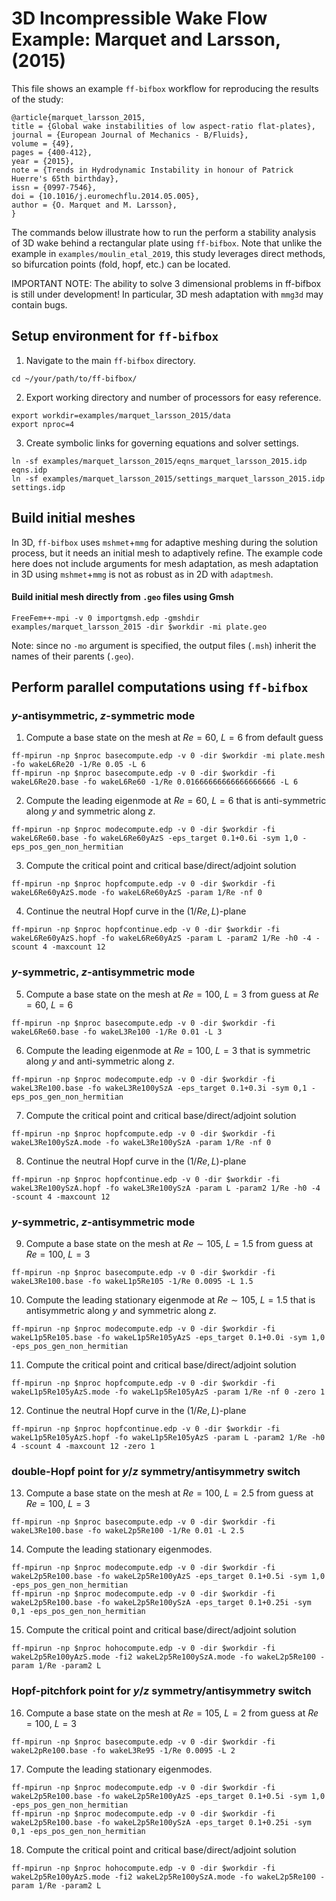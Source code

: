 # 3D Incompressible Wake Flow Example: Marquet and Larsson, (2015)
This file shows an example `ff-bifbox` workflow for reproducing the results of the study:
```
@article{marquet_larsson_2015,
title = {Global wake instabilities of low aspect-ratio flat-plates},
journal = {European Journal of Mechanics - B/Fluids},
volume = {49},
pages = {400-412},
year = {2015},
note = {Trends in Hydrodynamic Instability in honour of Patrick Huerre's 65th birthday},
issn = {0997-7546},
doi = {10.1016/j.euromechflu.2014.05.005},
author = {O. Marquet and M. Larsson},
}
```
The commands below illustrate how to run the perform a stability analysis of 3D wake behind a rectangular plate using `ff-bifbox`. Note that unlike the example in `examples/moulin_etal_2019`, this study leverages direct methods, so bifurcation points (fold, hopf, etc.) can be located.

IMPORTANT NOTE: The ability to solve 3 dimensional problems in ff-bifbox is still under development! In particular, 3D mesh adaptation with `mmg3d` may contain bugs. 

## Setup environment for `ff-bifbox`
1. Navigate to the main `ff-bifbox` directory.
```
cd ~/your/path/to/ff-bifbox/
```

2. Export working directory and number of processors for easy reference.
```
export workdir=examples/marquet_larsson_2015/data
export nproc=4
```

3. Create symbolic links for governing equations and solver settings.
```
ln -sf examples/marquet_larsson_2015/eqns_marquet_larsson_2015.idp eqns.idp
ln -sf examples/marquet_larsson_2015/settings_marquet_larsson_2015.idp settings.idp
```

## Build initial meshes
In 3D, `ff-bifbox` uses `mshmet`+`mmg` for adaptive meshing during the solution process, but it needs an initial mesh to adaptively refine. The example code here does not include arguments for mesh adaptation, as mesh adaptation in 3D using `mshmet`+`mmg` is not as robust as in 2D with `adaptmesh`.
#### Build initial mesh directly from `.geo` files using Gmsh
```
FreeFem++-mpi -v 0 importgmsh.edp -gmshdir examples/marquet_larsson_2015 -dir $workdir -mi plate.geo
```
Note: since no `-mo` argument is specified, the output files (`.msh`) inherit the names of their parents (`.geo`).

## Perform parallel computations using `ff-bifbox`

### $y$-antisymmetric, $z$-symmetric mode
1. Compute a base state on the mesh at $Re=60$, $L=6$ from default guess
```
ff-mpirun -np $nproc basecompute.edp -v 0 -dir $workdir -mi plate.mesh -fo wakeL6Re20 -1/Re 0.05 -L 6
ff-mpirun -np $nproc basecompute.edp -v 0 -dir $workdir -fi wakeL6Re20.base -fo wakeL6Re60 -1/Re 0.01666666666666666666 -L 6
```

2. Compute the leading eigenmode at $Re=60$, $L=6$ that is anti-symmetric along $y$ and symmetric along $z$.
```
ff-mpirun -np $nproc modecompute.edp -v 0 -dir $workdir -fi wakeL6Re60.base -fo wakeL6Re60yAzS -eps_target 0.1+0.6i -sym 1,0 -eps_pos_gen_non_hermitian
```

3. Compute the critical point and critical base/direct/adjoint solution
```
ff-mpirun -np $nproc hopfcompute.edp -v 0 -dir $workdir -fi wakeL6Re60yAzS.mode -fo wakeL6Re60yAzS -param 1/Re -nf 0
```

4. Continue the neutral Hopf curve in the $(1/Re, L)$-plane
```
ff-mpirun -np $nproc hopfcontinue.edp -v 0 -dir $workdir -fi wakeL6Re60yAzS.hopf -fo wakeL6Re60yAzS -param L -param2 1/Re -h0 -4 -scount 4 -maxcount 12
```

### $y$-symmetric, $z$-antisymmetric mode
5. Compute a base state on the mesh at $Re=100$, $L=3$ from guess at $Re=60$, $L=6$
```
ff-mpirun -np $nproc basecompute.edp -v 0 -dir $workdir -fi wakeL6Re60.base -fo wakeL3Re100 -1/Re 0.01 -L 3
```

6. Compute the leading eigenmode at $Re=100$, $L=3$ that is symmetric along $y$ and anti-symmetric along $z$.
```
ff-mpirun -np $nproc modecompute.edp -v 0 -dir $workdir -fi wakeL3Re100.base -fo wakeL3Re100ySzA -eps_target 0.1+0.3i -sym 0,1 -eps_pos_gen_non_hermitian
```

7. Compute the critical point and critical base/direct/adjoint solution
```
ff-mpirun -np $nproc hopfcompute.edp -v 0 -dir $workdir -fi wakeL3Re100ySzA.mode -fo wakeL3Re100ySzA -param 1/Re -nf 0
```

8. Continue the neutral Hopf curve in the $(1/Re, L)$-plane
```
ff-mpirun -np $nproc hopfcontinue.edp -v 0 -dir $workdir -fi wakeL3Re100ySzA.hopf -fo wakeL3Re100ySzA -param L -param2 1/Re -h0 -4 -scount 4 -maxcount 12
```

### $y$-symmetric, $z$-antisymmetric mode
9. Compute a base state on the mesh at $Re\sim105$, $L=1.5$ from guess at $Re=100$, $L=3$
```
ff-mpirun -np $nproc basecompute.edp -v 0 -dir $workdir -fi wakeL3Re100.base -fo wakeL1p5Re105 -1/Re 0.0095 -L 1.5
```

10. Compute the leading stationary eigenmode at $Re\sim105$, $L=1.5$ that is antisymmetric along $y$ and symmetric along $z$.
```
ff-mpirun -np $nproc modecompute.edp -v 0 -dir $workdir -fi wakeL1p5Re105.base -fo wakeL1p5Re105yAzS -eps_target 0.1+0.0i -sym 1,0 -eps_pos_gen_non_hermitian
```

11. Compute the critical point and critical base/direct/adjoint solution
```
ff-mpirun -np $nproc hopfcompute.edp -v 0 -dir $workdir -fi wakeL1p5Re105yAzS.mode -fo wakeL1p5Re105yAzS -param 1/Re -nf 0 -zero 1
```

12. Continue the neutral Hopf curve in the $(1/Re, L)$-plane
```
ff-mpirun -np $nproc hopfcontinue.edp -v 0 -dir $workdir -fi wakeL1p5Re105yAzS.hopf -fo wakeL1p5Re105yAzS -param L -param2 1/Re -h0 4 -scount 4 -maxcount 12 -zero 1
```

### double-Hopf point for $y$/$z$ symmetry/antisymmetry switch
13. Compute a base state on the mesh at $Re=100$, $L=2.5$ from guess at $Re=100$, $L=3$
```
ff-mpirun -np $nproc basecompute.edp -v 0 -dir $workdir -fi wakeL3Re100.base -fo wakeL2p5Re100 -1/Re 0.01 -L 2.5
```

14. Compute the leading stationary eigenmodes.
```
ff-mpirun -np $nproc modecompute.edp -v 0 -dir $workdir -fi wakeL2p5Re100.base -fo wakeL2p5Re100yAzS -eps_target 0.1+0.5i -sym 1,0 -eps_pos_gen_non_hermitian
ff-mpirun -np $nproc modecompute.edp -v 0 -dir $workdir -fi wakeL2p5Re100.base -fo wakeL2p5Re100ySzA -eps_target 0.1+0.25i -sym 0,1 -eps_pos_gen_non_hermitian
```

15. Compute the critical point and critical base/direct/adjoint solution
```
ff-mpirun -np $nproc hohocompute.edp -v 0 -dir $workdir -fi wakeL2p5Re100yAzS.mode -fi2 wakeL2p5Re100ySzA.mode -fo wakeL2p5Re100 -param 1/Re -param2 L
```

### Hopf-pitchfork point for $y$/$z$ symmetry/antisymmetry switch
16. Compute a base state on the mesh at $Re=105$, $L=2$ from guess at $Re=100$, $L=3$
```
ff-mpirun -np $nproc basecompute.edp -v 0 -dir $workdir -fi wakeL2pRe100.base -fo wakeL3Re95 -1/Re 0.0095 -L 2
```

17. Compute the leading stationary eigenmodes.
```
ff-mpirun -np $nproc modecompute.edp -v 0 -dir $workdir -fi wakeL2p5Re100.base -fo wakeL2p5Re100yAzS -eps_target 0.1+0.5i -sym 1,0 -eps_pos_gen_non_hermitian
ff-mpirun -np $nproc modecompute.edp -v 0 -dir $workdir -fi wakeL2p5Re100.base -fo wakeL2p5Re100ySzA -eps_target 0.1+0.25i -sym 0,1 -eps_pos_gen_non_hermitian
```

18. Compute the critical point and critical base/direct/adjoint solution
```
ff-mpirun -np $nproc hohocompute.edp -v 0 -dir $workdir -fi wakeL2p5Re100yAzS.mode -fi2 wakeL2p5Re100ySzA.mode -fo wakeL2p5Re100 -param 1/Re -param2 L
```
